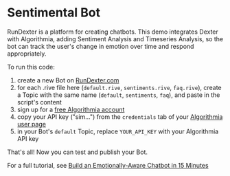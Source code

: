 # Sentimental Bot

RunDexter is a platform for creating chatbots.  This demo integrates Dexter with Algorithmia, adding Sentiment Analysis and Timeseries Analysis, so the bot can track the user's change in emotion over time and respond appropriately.

To run this code:

1. create a new Bot on [RunDexter.com](http://rundexter.com)
2. for each .rive file here (`default.rive`, `sentiments.rive`, `faq.rive`), create a Topic with the same name (`default`, `sentiments`, `faq`), and paste in the script's content
3. sign up for a [free Algorithmia account](https://algorithmia.com/signup/)
4. copy your API key ("sim...") from the `credentials` tab of your [Algorithmia user page](https://algorithmia.com/user/#credentials) 
5. in your Bot's `default` Topic, replace `YOUR_API_KEY` with your Algorithmia API key

That's all! Now you can test and publish your Bot.

For a full tutorial, see [Build an Emotionally-Aware Chatbot in 15 Minutes](https://blog.algorithmia.com/building-an-emotionally-aware-chatbot/)